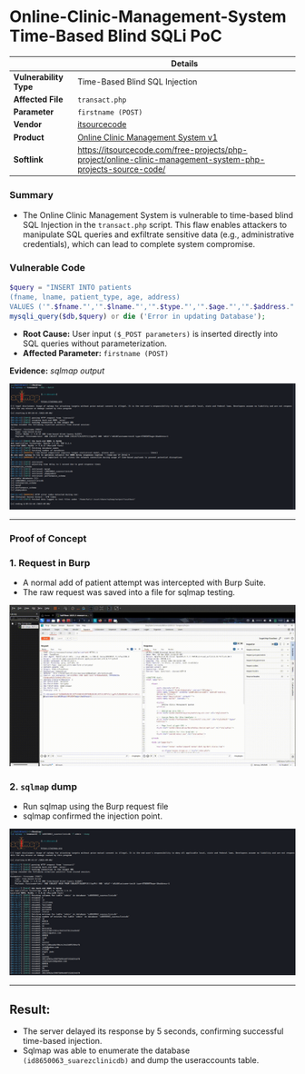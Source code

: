 # Online-Clinic-Management-System Time-Based Blind SQLi PoC

|             | Details |
|-------------------|---------|
| **Vulnerability Type** | Time-Based Blind SQL Injection |
| **Affected File** | `transact.php` |
| **Parameter** | `firstname (POST)` |
| **Vendor** | [itsourcecode](https://itsourcecode.com/) |
| **Product** | [Online Clinic Management System v1](https://itsourcecode.com/free-projects/php-project/online-clinic-management-system-php-projects-source-code/) |
| **Softlink** | https://itsourcecode.com/free-projects/php-project/online-clinic-management-system-php-projects-source-code/ |

### Summary
-  The Online Clinic Management System is vulnerable to time-based blind SQL Injection in the ``transact.php`` script. This flaw enables attackers to manipulate SQL queries and exfiltrate sensitive data (e.g., administrative credentials), which can lead to complete system compromise.


### Vulnerable Code
```php
$query = "INSERT INTO patients
(fname, lname, patient_type, age, address)
VALUES ('".$fname."','".$lname."','".$type."','".$age."','".$address."')";
mysqli_query($db,$query) or die ('Error in updating Database');
```
-  **Root Cause:** User input ``($_POST parameters)`` is inserted directly into SQL queries without parameterization.
-  **Affected Parameter:** ``firstname (POST)``

**Evidence:** *sqlmap output*

![](./sqlmap1.png)

---

### Proof of Concept
### 1. Request in Burp
-    A normal add of patient attempt was intercepted with Burp Suite.
-    The raw request was saved into a file for sqlmap testing.
  
![](./sqlmap.gif)

### 2. ``sqlmap`` dump
-   Run sqlmap using the Burp request file
-   sqlmap confirmed the injection point.

![](./sqlmap2.png)

---

## Result:
-  The server delayed its response by 5 seconds, confirming successful time-based injection.
-  Sqlmap was able to enumerate the database ``(id8650063_suarezclinicdb)`` and dump the useraccounts table.
